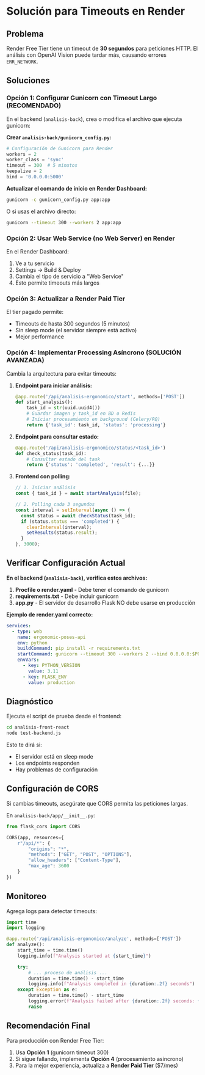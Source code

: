 # Solución para Timeouts en Render

## Problema
Render Free Tier tiene un timeout de **30 segundos** para peticiones HTTP. El análisis con OpenAI Vision puede tardar más, causando errores `ERR_NETWORK`.

## Soluciones

### Opción 1: Configurar Gunicorn con Timeout Largo (RECOMENDADO)

En el backend (`analisis-back`), crea o modifica el archivo que ejecuta gunicorn:

**Crear `analisis-back/gunicorn_config.py`:**
```python
# Configuración de Gunicorn para Render
workers = 2
worker_class = 'sync'
timeout = 300  # 5 minutos
keepalive = 2
bind = '0.0.0.0:5000'
```

**Actualizar el comando de inicio en Render Dashboard:**
```bash
gunicorn -c gunicorn_config.py app:app
```

O si usas el archivo directo:
```bash
gunicorn --timeout 300 --workers 2 app:app
```

### Opción 2: Usar Web Service (no Web Server) en Render

En el Render Dashboard:
1. Ve a tu servicio
2. Settings → Build & Deploy
3. Cambia el tipo de servicio a "Web Service"
4. Esto permite timeouts más largos

### Opción 3: Actualizar a Render Paid Tier

El tier pagado permite:
- Timeouts de hasta 300 segundos (5 minutos)
- Sin sleep mode (el servidor siempre está activo)
- Mejor performance

### Opción 4: Implementar Processing Asíncrono (SOLUCIÓN AVANZADA)

Cambia la arquitectura para evitar timeouts:

1. **Endpoint para iniciar análisis:**
   ```python
   @app.route('/api/analisis-ergonomico/start', methods=['POST'])
   def start_analysis():
       task_id = str(uuid.uuid4())
       # Guardar imagen y task_id en BD o Redis
       # Iniciar procesamiento en background (Celery/RQ)
       return {'task_id': task_id, 'status': 'processing'}
   ```

2. **Endpoint para consultar estado:**
   ```python
   @app.route('/api/analisis-ergonomico/status/<task_id>')
   def check_status(task_id):
       # Consultar estado del task
       return {'status': 'completed', 'result': {...}}
   ```

3. **Frontend con polling:**
   ```javascript
   // 1. Iniciar análisis
   const { task_id } = await startAnalysis(file);

   // 2. Polling cada 3 segundos
   const interval = setInterval(async () => {
     const status = await checkStatus(task_id);
     if (status.status === 'completed') {
       clearInterval(interval);
       setResults(status.result);
     }
   }, 3000);
   ```

## Verificar Configuración Actual

**En el backend (`analisis-back`), verifica estos archivos:**

1. **Procfile o render.yaml** - Debe tener el comando de gunicorn
2. **requirements.txt** - Debe incluir gunicorn
3. **app.py** - El servidor de desarrollo Flask NO debe usarse en producción

**Ejemplo de render.yaml correcto:**
```yaml
services:
  - type: web
    name: ergonomic-poses-api
    env: python
    buildCommand: pip install -r requirements.txt
    startCommand: gunicorn --timeout 300 --workers 2 --bind 0.0.0.0:$PORT app:app
    envVars:
      - key: PYTHON_VERSION
        value: 3.11
      - key: FLASK_ENV
        value: production
```

## Diagnóstico

Ejecuta el script de prueba desde el frontend:
```bash
cd analisis-front-react
node test-backend.js
```

Esto te dirá si:
- El servidor está en sleep mode
- Los endpoints responden
- Hay problemas de configuración

## Configuración de CORS

Si cambias timeouts, asegúrate que CORS permita las peticiones largas.

En `analisis-back/app/__init__.py`:
```python
from flask_cors import CORS

CORS(app, resources={
    r"/api/*": {
        "origins": "*",
        "methods": ["GET", "POST", "OPTIONS"],
        "allow_headers": ["Content-Type"],
        "max_age": 3600
    }
})
```

## Monitoreo

Agrega logs para detectar timeouts:

```python
import time
import logging

@app.route('/api/analisis-ergonomico/analyze', methods=['POST'])
def analyze():
    start_time = time.time()
    logging.info(f"Analysis started at {start_time}")

    try:
        # ... proceso de análisis ...
        duration = time.time() - start_time
        logging.info(f"Analysis completed in {duration:.2f} seconds")
    except Exception as e:
        duration = time.time() - start_time
        logging.error(f"Analysis failed after {duration:.2f} seconds: {str(e)}")
        raise
```

## Recomendación Final

Para producción con Render Free Tier:
1. Usa **Opción 1** (gunicorn timeout 300)
2. Si sigue fallando, implementa **Opción 4** (procesamiento asíncrono)
3. Para la mejor experiencia, actualiza a **Render Paid Tier** ($7/mes)

